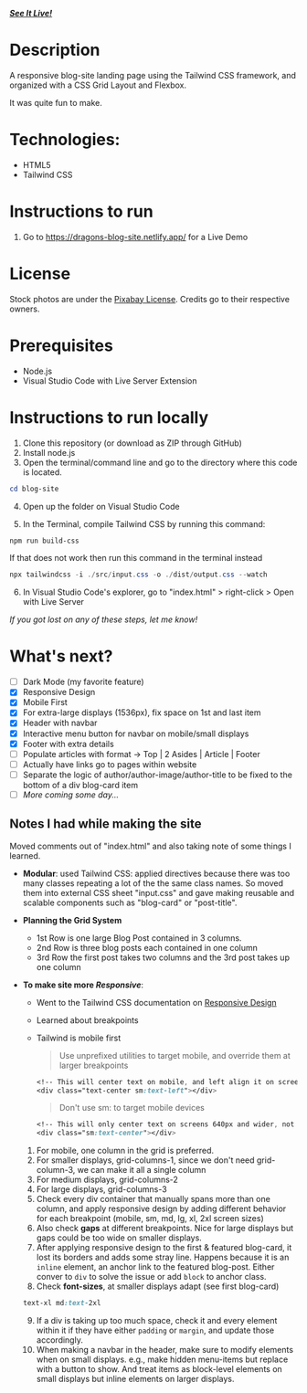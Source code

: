 <a href="https://dragons-blog-site.netlify.app/">***See It Live!***</a>

# Description

A responsive blog-site landing page using the Tailwind CSS framework,
and organized with a CSS Grid Layout and Flexbox. 

It was quite fun to make. 

# Technologies:
- HTML5
- Tailwind CSS

# Instructions to run

1. Go to https://dragons-blog-site.netlify.app/ for a Live Demo

# License

Stock photos are under the [Pixabay License](https://pixabay.com/service/license/). Credits go to their respective owners. 

# Prerequisites
- Node.js
- Visual Studio Code with Live Server Extension

# Instructions to run locally

1. Clone this repository (or download as ZIP through GitHub)
2. Install node.js
3. Open the terminal/command line and go to the directory where this code is 
located.

```powershell
cd blog-site
```

4. Open up the folder on Visual Studio Code

5. In the Terminal, compile Tailwind CSS by running this command: 

```powershell
npm run build-css
```

If that does not work then run this command in the terminal instead

```powershell
npx tailwindcss -i ./src/input.css -o ./dist/output.css --watch
```

6. In Visual Studio Code's explorer, go to "index.html" > right-click > 
Open with Live Server


*If you got lost on any of these steps, let me know!*

# What's next?

- [ ] Dark Mode (my favorite feature)
- [x] Responsive Design
- [x] Mobile First
- [x] For extra-large displays (1536px), fix space on 1st and last item
- [x] Header with navbar
- [x] Interactive menu button for navbar on mobile/small displays
- [x] Footer with extra details
- [ ] Populate articles with format -> Top | 2 Asides | Article | Footer
- [ ] Actually have links go to pages within website
- [ ] Separate the logic of author/author-image/author-title to be fixed to the bottom
of a div blog-card item
- [ ] *More coming some day...*

## Notes I had while making the site

Moved comments out of "index.html" and also taking note of some things I learned. 

- **Modular**: used Tailwind CSS: applied directives because there was too many classes repeating a lot of the the same class names. So moved them into external CSS sheet "input.css" and gave making reusable and scalable components such as "blog-card" or "post-title".

- **Planning the Grid System**
  - 1st Row is one large Blog Post contained in 3 columns.
  - 2nd Row is three blog posts each contained in one column
  - 3rd Row the first post takes two columns and the 3rd post takes up one column
    
- **To make site more *Responsive***:

  - Went to the Tailwind CSS documentation on [Responsive Design](https://tailwindcss.com/docs/responsive-design)
  - Learned about breakpoints
  - Tailwind is mobile first
    > Use unprefixed utilities to target mobile, and override them at larger breakpoints

    ```css
    <!-- This will center text on mobile, and left align it on screens 640px and wider -->
    <div class="text-center sm:text-left"></div>
    ```

    > Don't use sm: to target mobile devices
    ```css
    <!-- This will only center text on screens 640px and wider, not on small screens -->
    <div class="sm:text-center"></div>
    ```


  1. For mobile, one column in the grid is preferred.
  2. For smaller displays, grid-columns-1, since we don't need grid-column-3, we can make it all a single column
  3. For medium displays, grid-columns-2
  4. For large displays, grid-columns-3
  5. Check every div container that manually spans more than one column, and apply responsive design by adding different behavior for each breakpoint (mobile, sm, md, lg, xl, 2xl screen sizes)
  6. Also check **gaps** at different breakpoints. Nice for large displays but gaps could be too wide on smaller displays. 
  7. After applying responsive design to the first & featured blog-card, it lost its borders and adds some stray line. Happens because it is an `inline` element, an anchor link to the featured blog-post. Either conver to `div` to solve the issue or add `block` to anchor class.  
  8. Check **font-sizes**, at smaller displays adapt (see first blog-card)
    ```css
    text-xl md:text-2xl
    ```
  9. If a div is taking up too much space, check it and every element within it if they have either `padding` or `margin`, and update those accordingly. 
  10. When making a navbar in the header, make sure to modify elements when on small displays. e.g., 
  make hidden menu-items but replace with a button to show. And treat items as block-level elements
  on small displays but inline elements on larger displays. 